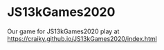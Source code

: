 # JS13kGames2020
Our game for JS13kGames2020 play at https://craiky.github.io/JS13kGames2020/index.html
